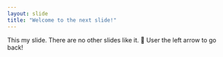 ```yaml
---
layout: slide
title: "Welcome to the next slide!"
---
```

This my slide. There are no other slides like it. :tada:
User the left arrow to go back!
